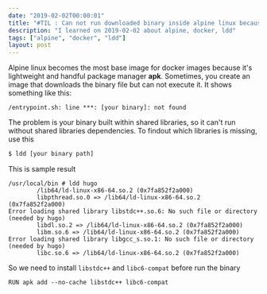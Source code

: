 ```yaml
---
date: "2019-02-02T00:00:01"
title: "#TIL : Can not run downloaded binary inside alpine linux because of missing shared libs"
description: "I learned on 2019-02-02 about alpine, docker, ldd"
tags: ["alpine", "docker", "ldd"]
layout: post
---
```



Alpine linux becomes the most base image for docker images because it's lightweight and handful package manager **apk**. Sometimes, you create an image that downloads the binary file but can not execute it. It shows something like this:

```
/entrypoint.sh: line ***: [your binary]: not found
```

The problem is your binary built within shared libraries, so it can't run without shared libraries dependencies. To findout which libraries is missing, use this

```bash
$ ldd [your binary path]
```

This is sample result

```
/usr/local/bin # ldd hugo
        /lib64/ld-linux-x86-64.so.2 (0x7fa852f2a000)
        libpthread.so.0 => /lib64/ld-linux-x86-64.so.2 (0x7fa852f2a000)
Error loading shared library libstdc++.so.6: No such file or directory (needed by hugo)
        libdl.so.2 => /lib64/ld-linux-x86-64.so.2 (0x7fa852f2a000)
        libm.so.6 => /lib64/ld-linux-x86-64.so.2 (0x7fa852f2a000)
Error loading shared library libgcc_s.so.1: No such file or directory (needed by hugo)
        libc.so.6 => /lib64/ld-linux-x86-64.so.2 (0x7fa852f2a000)
```

So we need to install `libstdc++` and `libc6-compat` before run the binary

```
RUN apk add --no-cache libstdc++ libc6-compat
```

